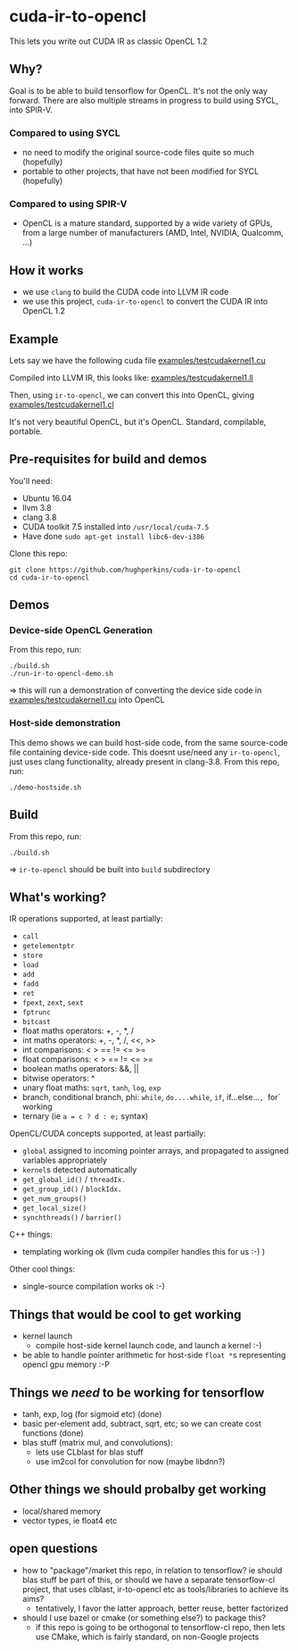 # cuda-ir-to-opencl

This lets you write out CUDA IR as classic OpenCL 1.2

## Why?

Goal is to be able to build tensorflow for OpenCL.  It's not the only way forward.  There are also multiple streams in progress to build using SYCL, into SPIR-V.

### Compared to using SYCL
- no need to modify the original source-code files quite so much (hopefully)
- portable to other projects, that have not been modified for SYCL (hopefully)

### Compared to using SPIR-V
- OpenCL is a mature standard, supported by a wide variety of GPUs, from a large number of manufacturers (AMD, Intel, NVIDIA, Qualcomm, ...)

## How it works

- we use `clang` to build the CUDA code into LLVM IR code
- we use this project, `cuda-ir-to-opencl` to convert the CUDA IR into OpenCL 1.2

## Example

Lets say we have the following cuda file [examples/testcudakernel1.cu](examples/testcudakernel1.cu)

Compiled into LLVM IR, this looks like: [examples/testcudakernel1.ll](examples/testcudakernel1.ll)

Then, using `ir-to-opencl`, we can convert this into OpenCL, giving [examples/testcudakernel1.cl](examples/testcudakernel1.cl)

It's not very beautiful OpenCL, but it's OpenCL.  Standard, compilable, portable.

## Pre-requisites for build and demos

You'll need:
- Ubuntu 16.04
- llvm 3.8
- clang 3.8
- CUDA toolkit 7.5 installed into `/usr/local/cuda-7.5`
- Have done `sudo apt-get install libc6-dev-i386`

Clone this repo:
```
git clone https://github.com/hughperkins/cuda-ir-to-opencl
cd cuda-ir-to-opencl
```

## Demos

### Device-side OpenCL Generation

From this repo, run:
```
./build.sh
./run-ir-to-opencl-demo.sh
```
=> this will run a demonstration of converting the device side code in [examples/testcudakernel1.cu](examples/testcudakernel1.cu) into OpenCL

### Host-side demonstration

This demo shows we can build host-side code, from the same source-code file containing device-side code.
This doesnt use/need any `ir-to-opencl`, just uses clang functionality, already present in clang-3.8.  From this repo, run:
```
./demo-hostside.sh
```

## Build

From this repo, run:
```
./build.sh
```
=> `ir-to-opencl` should be built into `build` subdirectory

## What's working?

IR operations supported, at least partially:
- `call`
- `getelementptr`
- `store`
- `load`
-  `add`
- `fadd`
- `ret`
- `fpext`, `zext`, `sext`
- `fptrunc`
- `bitcast`
- float maths operators: +, -, *, /
- int maths operators: +, -, *, /, <<, >>
- int comparisons: < > == != <= >=
- float comparisons: < > == != <= >=
- boolean maths operators: &&, ||
- bitwise operators: ^
- unary float maths: `sqrt`, `tanh`, `log`, `exp`
- branch, conditional branch, phi: `while`, `do....while`, `if`, if...else...`, `for` working
- ternary (ie `a = c ? d : e;` syntax)

OpenCL/CUDA concepts supported, at least partially:
- `global` assigned to incoming pointer arrays, and propagated to assigned variables appropriately
- `kernel`s detected automatically
- `get_global_id()` / `threadIx.`
- `get_group_id()` / `blockIdx.`
- `get_num_groups()`
- `get_local_size()`
- `synchthreads()` / `barrier()`

C++ things:
- templating working ok (llvm cuda compiler handles this for us :-) )

Other cool things:
- single-source compilation works ok :-)

## Things that would be cool to get working

- kernel launch
  - compile host-side kernel launch code, and launch a kernel :-)
- be able to handle pointer arithmetic for host-side `float *`s representing opencl gpu memory :-P

## Things we *need* to be working for tensorflow

- tanh, exp, log (for sigmoid etc) (done)
- basic per-element add, subtract, sqrt, etc; so we can create cost functions (done)
- blas stuff (matrix mul, and convolutions):
   - lets use CLblast for blas stuff
   - use im2col for convolution for now (maybe libdnn?)

## Other things we should probalby get working

- local/shared memory
- vector types, ie float4 etc

## open questions

- how to "package"/market this repo, in relation to tensorflow? ie should blas stuff be part of this, or should we have
  a separate tensorflow-cl project, that uses clblast, ir-to-opencl etc as tools/libraries to achieve its aims?
    - tentatively, I favor the latter approach, better reuse, better factorized
- should I use bazel or cmake (or something else?) to package this?
    - if this repo is going to be orthogonal to tensorflow-cl repo, then lets use CMake, which is fairly standard, on
      non-Google projects
